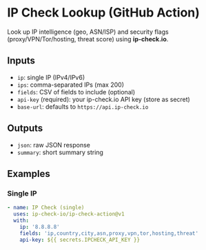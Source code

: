 # IP Check Lookup (GitHub Action)

Look up IP intelligence (geo, ASN/ISP) and security flags (proxy/VPN/Tor/hosting, threat score) using **ip-check.io**.

## Inputs
- `ip`: single IP (IPv4/IPv6)
- `ips`: comma-separated IPs (max 200)
- `fields`: CSV of fields to include (optional)
- `api-key` (required): your ip-check.io API key (store as secret)
- `base-url`: defaults to `https://api.ip-check.io`

## Outputs
- `json`: raw JSON response
- `summary`: short summary string

## Examples

### Single IP
```yaml
- name: IP Check (single)
  uses: ip-check-io/ip-check-action@v1
  with:
    ip: '8.8.8.8'
    fields: 'ip,country,city,asn,proxy,vpn,tor,hosting,threat'
    api-key: ${{ secrets.IPCHECK_API_KEY }}
